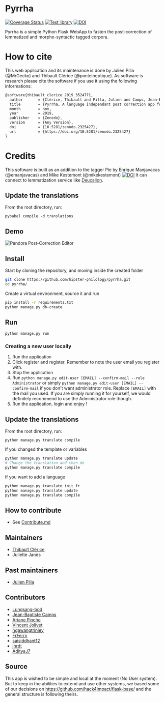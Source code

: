Pyrrha
======

[![Coverage Status](https://coveralls.io/repos/github/hipster-philology/pyrrha/badge.svg?branch=dev)](https://coveralls.io/github/hipster-philology/pyrrha?branch=dev)
[![Test library](https://github.com/hipster-philology/pyrrha/actions/workflows/test.yml/badge.svg?branch=dev)](https://github.com/hipster-philology/pyrrha/actions/workflows/test.yml)
[![DOI](https://zenodo.org/badge/DOI/10.5281/zenodo.2325427.svg)](https://doi.org/10.5281/zenodo.2325427)


Pyrrha is a simple Python Flask WebApp to fasten the post-correction
of lemmatized and morpho-syntactic tagged corpora.

# How to cite

This web application and its maintenance is done by Julien Pilla (@MrGecko) and Thibault Clérice (@ponteineptique). As software is research
please cite the software if you use it using the following informations:

```latex
@software{thibault_clerice_2019_3524771,
  author       = {Clérice, Thibault and Pilla, Julien and Camps, Jean-Baptiste and Jolivet, Vincent and Pinche, Ariane},
  title        = {Pyrrha, A language independant post correction app for POS and lemmatization},
  month        = nov,
  year         = 2019,
  publisher    = {Zenodo},
  version      = {Any Version},
  doi          = {10.5281/zenodo.2325427},
  url          = {https://doi.org/10.5281/zenodo.2325427}
}
```

# Credits

This software is built as an addition to the tagger Pie by Enrique Manjavacas (@emanjavacas) and Mike Kestemont (@mikekestemont) [![DOI](https://zenodo.org/badge/131014015.svg)](https://zenodo.org/badge/latestdoi/131014015)
It can connect to lemmatization service like [Deucalion](https://github.com/chartes/deucalion-chartes).

## Update the translations

From the root directory, run:

`pybabel compile -d translations`

## Demo
![Pandora Post-Correction Editor](./demo.gif)

## Install

Start by cloning the repository, and moving inside the created folder

```bash
git clone https://github.com/hipster-philology/pyrrha.git
cd pyrrha/
```

Create a virtual environment, source it and run

```bash
pip install -r requirements.txt
python manage.py db-create
```

## Run

```bash
python manage.py run
```

### Creating a new user locally

1. Run the application
2. Click register and register. Remember to note the user email you register with.
3. Stop the application
4. Run `python manage.py edit-user [EMAIL] --confirm-mail --role Administrator` or simply 
`python manage.py edit-user [EMAIL] --confirm-mail` if you don't want administrator role. Replace `[EMAIL]`
with the mail you used. If you are simply running it for yourself, we would definitely recommend to use the Administrator role though.
5. Run the application, login and enjoy !

## Update the translations

From the root directory, run:

`python manage.py translate compile`

If you changed the template or variables

```sh
python manage.py translate update
# Change the translation and then do
python manage.py translate compile
```

If you want to add a language

```sh
python manage.py translate init fr
python manage.py translate update
python manage.py translate compile
```

## How to contribute

- See [Contribute.md](CONTRIBUTING.md)

## Maintainers

- [Thibault Clérice](https://github.com/ponteineptique)
- Juliette Janès

## Past maintainers

- [Julien Pilla](https://github.com/MrGecko)

## Contributors

- [Lungsang-bod](https://github.com/Lungsang-bod)
- [Jean-Baptiste Camps](https://github.com/Jean-Baptiste-Camps)
- [Ariane Pinche](https://github.com/ArianePinche)
- [Vincent Jolivet](https://github.com/architexte)
- [ngawangtrinley](https://github.com/ngawangtrinley)
- [FrFerry](https://github.com/FrFerry)
- [saisiddhant12](https://github.com/saisiddhant12)
- [jhrdt](https://github.com/jhrdt)
- [AdityaJ7](https://github.com/AdityaJ7)

## Source

This app is wished to be simple and local at the moment (No User system). But to keep in the abilities to extend and use
other systems, we based some of our decisions on https://github.com/hack4impact/flask-base/ and the general structure is following theirs.
